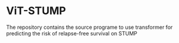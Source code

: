 # ViT-STUMP
The repository contains the source programe to use transformer for predicting the risk of relapse-free survival on STUMP
